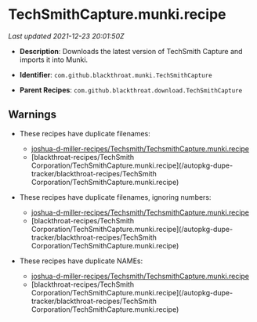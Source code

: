 # TechSmithCapture.munki.recipe

_Last updated 2021-12-23 20:01:50Z_

- **Description**: Downloads the latest version of TechSmith Capture and imports it into Munki.

- **Identifier**: `com.github.blackthroat.munki.TechSmithCapture`

- **Parent Recipes**: `com.github.blackthroat.download.TechSmithCapture`


## Warnings

- These recipes have duplicate filenames:
    - [joshua-d-miller-recipes/Techsmith/TechsmithCapture.munki.recipe](/autopkg-dupe-tracker/joshua-d-miller-recipes/Techsmith/TechsmithCapture.munki.recipe)
    - [blackthroat-recipes/TechSmith Corporation/TechSmithCapture.munki.recipe](/autopkg-dupe-tracker/blackthroat-recipes/TechSmith Corporation/TechSmithCapture.munki.recipe)

- These recipes have duplicate filenames, ignoring numbers:
    - [joshua-d-miller-recipes/Techsmith/TechsmithCapture.munki.recipe](/autopkg-dupe-tracker/joshua-d-miller-recipes/Techsmith/TechsmithCapture.munki.recipe)
    - [blackthroat-recipes/TechSmith Corporation/TechSmithCapture.munki.recipe](/autopkg-dupe-tracker/blackthroat-recipes/TechSmith Corporation/TechSmithCapture.munki.recipe)

- These recipes have duplicate NAMEs:
    - [joshua-d-miller-recipes/Techsmith/TechsmithCapture.munki.recipe](/autopkg-dupe-tracker/joshua-d-miller-recipes/Techsmith/TechsmithCapture.munki.recipe)
    - [blackthroat-recipes/TechSmith Corporation/TechSmithCapture.munki.recipe](/autopkg-dupe-tracker/blackthroat-recipes/TechSmith Corporation/TechSmithCapture.munki.recipe)
